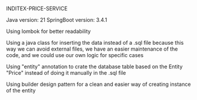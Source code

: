 INDITEX-PRICE-SERVICE

Java version: 21
SpringBoot version: 3.4.1

Using lombok for better readability

Using a java class for inserting the data instead of a .sql file because this way we can avoid external files, we have an easier maintenance of the code, and we could use our own logic for specific cases

Using "entity" annotation to crate the database table based on the Entity "Price" instead of doing it manually in the .sql file

Using builder design pattern for a clean and easier way of creating instance of the entity 

